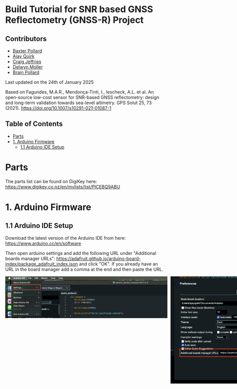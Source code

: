 # Build Tutorial for SNR based GNSS Reflectometry (GNSS-R) Project

## Contributors
- [Baxter Pollard](mailto:baxter.b.pollard@gmail.com)
- [Ajay Quirk](mailto:quirkajay@myvuw.ac.nz)
- [Craig Jeffries](mailto:jefferiesc@mtaspiring.school.nz)
- [Delwyn Moller](mailto:delwyn.moller@auckland.ac.nz)
- [Brain Pollard](mailto:bpollard@restorelab.co.nz)

Last updated on the 24th of January 2025

Based on Fagundes, M.A.R., Mendonça-Tinti, I., Iescheck, A.L. et al. An open-source low-cost sensor for SNR-based GNSS reflectometry: design and long-term validation towards sea-level altimetry. GPS Solut 25, 73 (2021). https://doi.org/10.1007/s10291-021-01087-1

## Table of Contents
- [Parts](#parts)
- [1. Arduino Firmware](#1-arduino-firmware)
  - [1.1 Arduino IDE Setup](#11-arduino-ide-setup)
# Parts
The parts list can be found on DigiKey here: https://www.digikey.co.nz/en/mylists/list/PICEBQ9ABU

# 1. Arduino Firmware
## 1.1 Arduino IDE Setup
Download the latest version of the Arduino IDE from here: https://www.arduino.cc/en/software

Then open arduino settings and add the following URL under "Additional boards manager URLs": https://adafruit.github.io/arduino-board-index/package_adafruit_index.json and click "OK". If you already have an URL in the board manager add a comma at the end and then paste the URL.

<div style="display: flex; align-items: flex-start;">
    <img src="images/arduino-settings.png" alt="Image 1" style="max-width: 512px; height: auto;"/>
    <img src="images/arduino-board-manager.png" alt="Image 2" style="max-width: 512px; height: auto; margin-left: 10px;"/>
</div>

